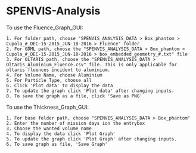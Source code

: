 # SPENVIS-Analysis

To use the Fluence_Graph_GUI:

	1. For folder path, choose "SPENVIS_ANALYSIS_DATA > Box_phantom > Cupola_#_DEC-15-2015_JUN-18-2016 > Fluence" folder
	2. For GDML path, choose the "SPENVIS_ANALYSIS_DATA > Box_phantom > Cupola_#_DEC-15-2015_JUN-18-2016 > box_embedded_geometry_#.txt" file
	3. For OLTARIS path, choose the "SPENVIS_ANALYSIS_DATA > Oltaris_Aluminium_Fluence.csv" file. This is only applicable for oltaris fluences incident to aluminium.
	4. For Volume Name, choose Aluminium
	5. For Particle Type, choose all 
	6. Click 'Plot data' to display the data
	7. To update the graph click 'Plot data' after changing inputs.
	8. To save the graph as a file, click 'Save as PNG'

To use the Thickness_Graph_GUI:

	1. For base folder path, choose "SPENVIS_ANALYSIS_DATA > Box_phantom"
	2. Enter the number of mission days ion the entrybox
	3. Choose the wanted volume name
	4. To display the data click 'Plot Graph'
	5. To update the graph click 'Plot Graph' after changing inputs.
	6. To save graph as file, 'Save Graph'
